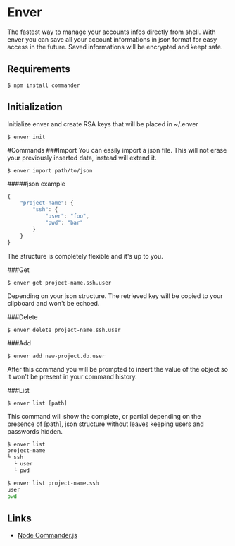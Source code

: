 
# Enver

  The fastest way to manage your accounts infos directly from shell.
  With enver you can save all your account informations in json format for easy access in the future.
  Saved informations will be encrypted and keept safe.

## Requirements

    $ npm install commander

## Initialization

Initialize enver and create RSA keys that will be placed in ~/.enver

    $ enver init

#Commands
###Import
You can easily import a json file. This will not erase your previously inserted data, instead will extend it.

    $ enver import path/to/json

#####json example

```js
{
    "project-name": {
        "ssh": {
            "user": "foo",
            "pwd": "bar"
        }
    }
}
```

The structure is completely flexible and it's up to you.

###Get

    $ enver get project-name.ssh.user
    
Depending on your json structure.
The retrieved key will be copied to your clipboard and won't be echoed.

###Delete

    $ enver delete project-name.ssh.user
    
###Add

    $ enver add new-project.db.user
    
After this command you will be prompted to insert the value of the object so it won't be present in your command history.

###List

    $ enver list [path]
    
This command will show the complete, or partial depending on the presence of [path], json structure without leaves keeping users and passwords hidden.

```bash
$ enver list
project-name
└ ssh
  └ user
  └ pwd

$ enver list project-name.ssh
user
pwd
```

## Links

 - [Node Commander.js](http://visionmedia.github.com/commander.js/)
